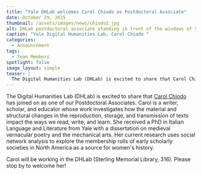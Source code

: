 ```yaml
---
title: "Yale DHLab welcomes Carol Chiodo as Postdoctoral Associate"
date: October 29, 2015
thumbnail: /assets/images/news/chiodo2.jpg
alt: DHLab postdoctoral associate standing in front of the windows of Sterling Memorial Library.
caption: "Yale Digital Humanities Lab, Carol Chiodo "
categories: 
  - Announcement
tags: 
  - Team Members
spotlight: false 
image_layout: simple
teaser: |
  The Digital Humanities Lab (DHLab) is excited to share that Carol Chiodo has joined on as one of our Postdoctoral Associates. Carol is a writer, scholar, and educator whose work investigates how the...
---
```


The Digital Humanities Lab (DHLab) is excited to share that [Carol Chiodo](http://carolchiodo.com/) has joined on as one of our Postdoctoral Associates. Carol is a writer, scholar, and educator whose work investigates how the material and structural changes in the reproduction, storage, and transmission of texts impact the ways we read, write, and learn. She received a PhD in Italian Language and Literature from Yale with a dissertation on medieval vernacular poetry and the mechanical arts. Her current research uses social network analysis to explore the membership rolls of early scholarly societies in North America as a source for women's history.

Carol will be working in the DHLab (Sterling Memorial Library, 316). Please stop by to welcome her!